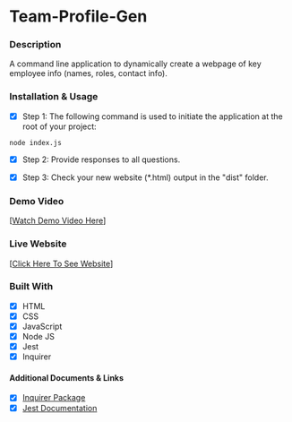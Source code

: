 # Team-Profile-Gen

### Description

A command line application to dynamically create a webpage of key employee info (names, roles, contact info).

### Installation & Usage

* [x] Step 1: The following command is used to initiate the application at the root of your project:
```
node index.js
```
* [x] Step 2: Provide responses to all questions.

* [x] Step 3: Check your new website (*.html) output in the "dist" folder.

### Demo Video 
[[Watch Demo Video Here](https://drive.google.com/file/d/1IZt8qPR8dIyHacoUuBui54V2Yx4lBuE2/preview)]

### Live Website
[[Click Here To See Website](https://andersonjaz.github.io/Team-Profile-Gen/)]

### Built With

* [x] HTML
* [x] CSS
* [x] JavaScript
* [x] Node JS
* [x] Jest
* [x] Inquirer

#### Additional Documents & Links

* [x] [Inquirer Package](https://www.npmjs.com/package/inquirer)
* [x] [Jest Documentation](https://jestjs.io/docs/getting-started)
